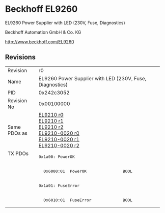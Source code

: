 # Beckhoff EL9260

EL9260 Power Supplier with LED (230V, Fuse, Diagnostics)

Beckhoff Automation GmbH & Co. KG

http://www.beckhoff.com/EL9260

## Revisions
<table>
<tr >
<td>Revision</td>
<td>r0</td>
</tr>
<tr >
<td>Name</td>
<td>EL9260 Power Supplier with LED (230V, Fuse, Diagnostics)</td>
</tr>
<tr >
<td>PID</td>
<td>0x242c3052</td>
</tr>
<tr >
<td>Revision No</td>
<td>0x00100000</td>
</tr>
<tr >
<td>Same PDOs as</td>
<td><a href="EL9210">EL9210 r0</a><br/><a href="EL9210">EL9210 r1</a><br/><a href="EL9210">EL9210 r2</a><br/><a href="EL9210-0020">EL9210-0020 r0</a><br/><a href="EL9210-0020">EL9210-0020 r1</a><br/><a href="EL9210-0020">EL9210-0020 r2</a></td>
</tr>
<tr class="txpdo pdosection">
<td rowspan=4 valign=top>TX PDOs</td>
<td><pre>0x1a00: PowerOK</pre></td>
<td></td>
</tr>
<tr class="txpdo">
<td><pre>  0x6000:01  PowerOK               BOOL</pre></td>
</tr>
<tr class="txpdo pdosection">
<td><pre>0x1a01: FuseError</pre></td>
</tr>
<tr class="txpdo">
<td><pre>  0x6010:01  FuseError             BOOL</pre></td>
</tr>
</table>
